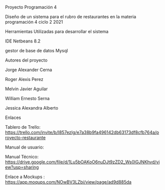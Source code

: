 Proyecto Programación 4

Diseño de un sistema para el rubro de restaurantes en la materia programación 4 ciclo 2 2021

Herramientas Utilizadas para desarrollar el sistema

IDE Netbeans 8.2 

gestor de base de datos Mysql

Autores del proyecto

Jorge Alexander Cerna

Roger Alexis Perez

Melvin Javier Aguilar

William Ernesto Serna

Jessica Alexandra Alberto


Enlaces

Tablero de Trello: https://trello.com/invite/b/I857ezIg/e7a38b9fa496142db63173df8cfb764a/proyecto-restaurante

Manual de usuario:

Manual Técnico: https://drive.google.com/file/d/1Lu5bOAKoO6nuDJt9zZD2_Ws0lGJNKhvd/view?usp=sharing

Enlace a Mockups : 
 https://app.moqups.com/NOwBV3LZbi/view/page/ad9d885da
